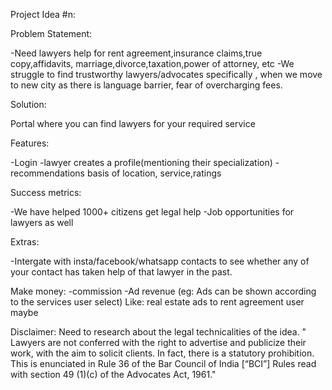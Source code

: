 Project Idea #n:

Problem Statement:

-Need lawyers help for rent agreement,insurance claims,true copy,affidavits,
marriage,divorce,taxation,power of attorney, etc
-We struggle to find trustworthy lawyers/advocates specifically ,
when we move to new city as there is language barrier,
fear of overcharging fees.

Solution:

Portal where you can find lawyers for your required service

Features:

-Login
-lawyer creates a profile(mentioning their specialization)
-recommendations basis of location, service,ratings

Success metrics:

-We have helped 1000+ citizens get legal help 
-Job opportunities for lawyers as well


Extras:

-Intergate with insta/facebook/whatsapp contacts to see whether any of your 
contact has taken help of that 
lawyer in the past.


Make money:
-commission
-Ad revenue (eg: Ads can be shown according to the services user select)
Like: real estate ads to rent agreement user maybe

Disclaimer: Need to research about the legal technicalities of the idea.
" Lawyers are not conferred with the right to advertise and publicize 
their work, with the aim to solicit clients. In fact, there is a 
statutory prohibition. This is enunciated in Rule 36 of the Bar 
Council of India [“BCI”] Rules read with section 49 (1)(c) of the 
Advocates Act, 1961." 

